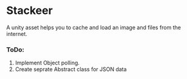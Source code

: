 # Stackeer
A unity asset helps you to cache and load an image and files from the internet.

### ToDo:
1. Implement Object polling.
2. Create seprate Abstract class for JSON data
